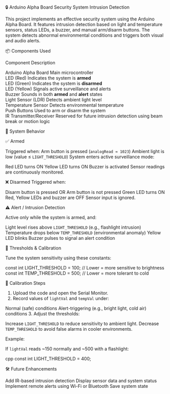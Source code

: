  🔒 Arduino Alpha Board Security System  Intrusion Detection

This project implements an effective security system using the Arduino Alpha Board. It features intrusion detection based on light and temperature sensors, status LEDs, a buzzer, and manual arm/disarm buttons. The system detects abnormal environmental conditions and triggers both visual and audio alerts.



 📦 Components Used

 Component                Description                                                               

 Arduino Alpha Board      Main microcontroller                                                 
 LED (Red)                Indicates the system is **armed**                                    
 LED (Green)              Indicates the system is **disarmed**                                 
 LED (Yellow)             Signals active surveillance and alerts                               
 Buzzer                   Sounds in both **armed** and **alert** states                        
 Light Sensor (LDR)       Detects ambient light level                                          
 Temperature Sensor       Detects environmental temperature                                    
 Push Buttons             Used to arm or disarm the system                                     
 IR Transmitter/Receiver  Reserved for future intrusion detection using beam break or motion logic 



 🚦 System Behavior

 ✅ Armed

 Triggered when:
Arm button is pressed (`analogRead ≈ 1023`)
Ambient light is low (value ≤ `LIGHT_THRESHOLD`)
 System enters active surveillance mode:

Red LED turns ON
Yellow LED turns ON
 Buzzer is activated
 Sensor readings are continuously monitored.


 ❌ Disarmed
Triggered when:

  Disarm button is pressed
  OR Arm button is not pressed
  Green LED turns ON
Red, Yellow LEDs and buzzer are OFF
 Sensor input is ignored.

 ⚠️ Alert / Intrusion Detection

Active only while the system is armed, and:

  Light level rises above `LIGHT_THRESHOLD` (e.g., flashlight intrusion)
  Temperature drops below `TEMP_THRESHOLD` (environmental anomaly)
  Yellow LED blinks
Buzzer pulses to signal an alert condition



 🔧 Thresholds & Calibration

Tune the system sensitivity using these constants:


const int LIGHT_THRESHOLD = 100;  // Lower = more sensitive to brightness
const int TEMP_THRESHOLD  = 500;  // Lower = more tolerant to cold


 📏 Calibration Steps

1. Upload the code and open the Serial Monitor.
2. Record values of `lightVal` and `tempVal` under:

 Normal (safe) conditions
 Alert-triggering (e.g., bright light, cold air) conditions
3. Adjust the thresholds:

 Increase `LIGHT_THRESHOLD` to reduce sensitivity to ambient light.
 Decrease `TEMP_THRESHOLD` to avoid false alarms in cooler environments.

 Example:

If `lightVal` reads \~150 normally and \~500 with a flashlight:

cpp
const int LIGHT_THRESHOLD = 400;




 🛠️ Future Enhancements

 Add IR-based intrusion detection
 Display sensor data and system status  
 Implement remote alerts using Wi-Fi or Bluetooth
 Save system state 



